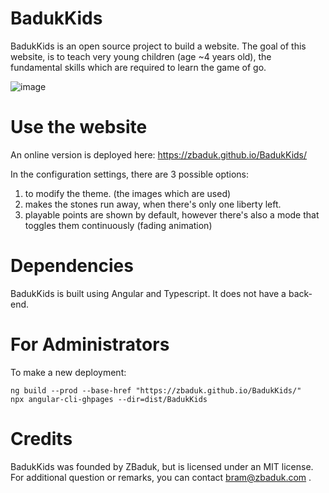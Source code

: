 # BadukKids

BadukKids is an open source project to build a website. The goal of this website, is to teach very young children (age ~4 years old), the fundamental skills which are required to learn the game of go.

![image](https://user-images.githubusercontent.com/20482760/105848037-ba6cc100-5fde-11eb-88e1-58e74ec0ea2f.png)


# Use the website

An online version is deployed here: https://zbaduk.github.io/BadukKids/

In the configuration settings, there are 3 possible options:

1. to modify the theme. (the images which are used)
2. makes the stones run away, when there's only one liberty left.
3. playable points are shown by default, however there's also a mode that toggles them continuously (fading animation)

# Dependencies

BadukKids is built using Angular and Typescript.
It does not have a back-end.

# For Administrators

To make a new deployment:

    ng build --prod --base-href "https://zbaduk.github.io/BadukKids/"
    npx angular-cli-ghpages --dir=dist/BadukKids

# Credits

BadukKids was founded by ZBaduk, but is licensed under an MIT license.
For additional question or remarks, you can contact bram@zbaduk.com .
